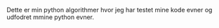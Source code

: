 Dette er min python algorithmer hvor jeg har testet mine kode evner og udfodret mmine python evner.
